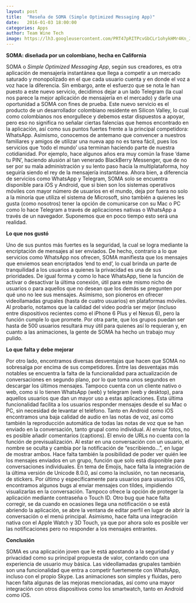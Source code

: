 ```yaml
---
layout: post
title:  "Reseña de SOMA (Simple Optimized Messaging App)"
date:   2016-01-03 18:00:00
categories: Apps
author: Team Wine Tech
image: https://lh3.googleusercontent.com/PRT47pRITPcvGbCLr1ohykHMr4Kn_JUomiyIqZLAk-86nBH6V-WNtkgxNBeErXH1ckE=w300
---
```

**SOMA: diseñada por un colombiano, hecha en California**

SOMA o *Simple Optimized Messaging App*, según sus creadores, es otra aplicación de mensajería instantánea que llega a competir a un mercado saturado y monopolizado en el que cada usuario cuenta y en donde el voz a voz hace la diferencia. Sin embargo, ante el esfuerzo que se nota le han puesto a este nuevo servicio, decidimos dejar a un lado Telegram (la cual nos parece la mejor aplicación de mensajería en el mercado) y darle una oportunidad a SOMA con fines de prueba. 
Este nuevo servicio es el producto de un desarrollador colombiano residente en Silicon Valley, lo cual como colombianos nos enorgullece y debemos estar dispuestos a apoyar, pero eso no significa no señalar ciertas falencias que hemos encontrado en la aplicación, así como sus puntos fuertes frente a la principal competidora: WhatsApp. Asimismo, conocemos de antemano que convencer a nuestros familiares y amigos de utilizar una nueva app no es tarea fácil, pues los servicios que ‘todo el mundo’ usa terminan haciendo parte de nuestra cotidianidad. Por ejemplo, hace algunos años era muy común la frase ‘dame tu PIN’, haciendo alusión al tan venerado BlackBerry Messenger, que de no ser por su mala administración y su lento paso hacia la multiplataforma, hoy seguiría siendo el rey de la mensajería instantánea.
Ahora bien, a diferencia de servicios como WhatsApp y Telegram, SOMA solo se encuentra disponible para iOS y Android, que si bien son los sistemas operativos móviles con mayor número de usuarios en el mundo, deja por fuera no solo a la minoría que utiliza el sistema de Microsoft, sino también a quienes les gusta (como nosotros) tener la opción de comunicarse con su Mac o PC como lo hace Telegram a través de aplicaciones nativas o WhatsApp a través de un navegador. Suponemos que en poco tiempo esto será una realidad.

**Lo que nos gustó**

Uno de sus puntos más fuertes es la seguridad, la cual se logra mediante la encriptación de mensajes al ser enviados. De hecho, contrario a lo que servicios como WhatsApp nos ofrecen, SOMA manifiesta que los mensajes que enviemos sean encriptados ‘end to end’, lo cual brinda un parte de tranquilidad a los usuarios a quienes la privacidad es una de sus prioridades. De igual forma y como lo hace WhatsApp, tiene la función de activar o desactivar la última conexión, útil para este mismo nicho de usuarios o para aquellos que no desean que los demás se pregunten por qué uno no lee sus mensajes. Asimismo, son pioneros en ofrecer videollamadas grupales (hasta de cuatro usuarios) en plataformas móviles. Al probarlo, notamos que la calidad del video podría ser mejor (incluso entre dispositivos recientes como el iPhone 6 Plus y el Nexus 6), pero la función cumple lo que promete. Por otra parte, que los grupos puedan ser hasta de 500 usuarios resultará muy útil para quienes así lo requieran y, en cuanto a las animaciones, la gente de SOMA ha hecho un trabajo muy pulido. 

**Lo que falta y debe mejorar**

Por otro lado, encontramos diversas desventajas que hacen que SOMA no sobresalga por encima de sus competidores. Entre las desventajas más notables se encuentra la falta de la funcionalidad para actualización de conversaciones en segundo plano, por lo que toma unos segundos en descargar los últimos mensajes. Tampoco cuenta con un cliente nativo o web, como si lo tienen WhatsApp (web) y telegram (web y desktop), para aquellos usuarios que dan un mayor uso a estas aplicaciones. Esta última funcionalidad facilita a los usuarios responder mensajes desde el su Mac o PC, sin necesidad de levantar el teléfono. Tanto en Android como iOS encontramos una baja calidad de audio en las notas de voz, así como también la reproducción automática de todas las notas de voz que se han enviado en la conversación, tanto grupal como individual. Al enviar fotos, no es posible añadir comentarios (captions). El envío de URLs no cuenta con la función de previsualización. Al estar en una conversación con un usuario, el nombre se oculta y cambia por la notificación de “escribiendo…”, en lugar de mostrar ambos. Hace falta también la posibilidad de poder ver quién lee los mensajes enviados en un grupo, función que solo está disponible para conversaciones individuales. En tema de Emojis, hace falta la integración de la última versión de Unicode 8.0.0, así como la inclusión, no tan necesaria, de stickers. Por último y específicamente para usuarios para usuarios iOS, encontramos algunos bugs al enviar mensajes con tildes, impidiendo visualizarlas en la conversación. Tampoco ofrece la opción de proteger la aplicación mediante contraseña o Touch ID. Otro bug que hace falta corregir, se da cuando en ocasiones llega una notificación o se está abriendo la aplicación, se abre la ventana de editar perfil en lugar de abrir la conversación o el menú principal. Asimismo, hace falta una integración nativa con el Apple Watch y 3D Touch, ya que por ahora solo es posible ver las notificaciones pero no responder a los mensajes entrantes. 

**Conclusión**

SOMA es una aplicación joven que le está apostando a la seguridad y privacidad como su principal propuesta de valor, contando con una experiencia de usuario muy básica. Las videollamadas grupales también son una funcionalidad que entra a competir fuertemente con WhatsApp, incluso con el propio Skype. Las animaciones son simples y fluidas, pero hacen falta algunas de las mejoras mencionadas, así como una mayor integración con otros dispositivos como los smartwatch, tanto en Android como iOS. 
